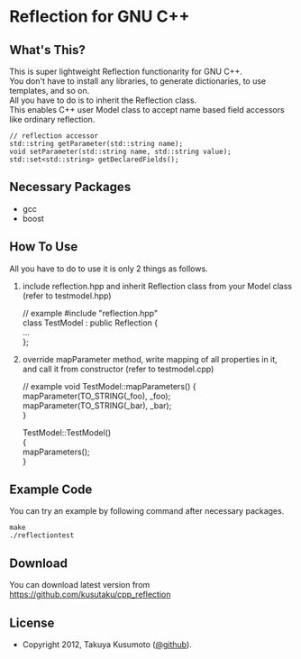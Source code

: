 ﻿Reflection for GNU C++
======================


What's This?
------------

This is super lightweight Reflection functionarity for GNU C++.  
You don't have to install any libraries, to generate dictionaries, to use templates, and so on.  
All you have to do is to inherit the Reflection class.  
This enables C++ user Model class to accept name based field accessors like ordinary reflection.  
  
    // reflection accessor  
    std::string getParameter(std::string name);  
    void setParameter(std::string name, std::string value);  
    std::set<std::string> getDeclaredFields();  
  
  
Necessary Packages
------------------
  
*  gcc  
*  boost  
  
  
How To Use
----------
  
All you have to do to use it is only 2 things as follows.  
   
1) include reflection.hpp and inherit Reflection class from your Model class (refer to testmodel.hpp)  
    
    // example
    #include "reflection.hpp"  
    class TestModel : public Reflection {  
      ...  
    };  
   
2) override mapParameter method, write mapping of all properties in it,  
   and call it from constructor (refer to testmodel.cpp)  
  
    // example
    void TestModel::mapParameters() {  
      mapParameter(TO_STRING(_foo), _foo);  
      mapParameter(TO_STRING(_bar), _bar);  
    }  
    
    TestModel::TestModel()  
    {  
      mapParameters();  
    }  
  
  
Example Code
------------
  
You can try an example by following command after necessary packages.  
  
    make  
    ./reflectiontest  
  
  
Download
--------

You can download latest version from https://github.com/kusutaku/cpp_reflection
  
  

License
-------
* Copyright 2012, Takuya Kusumoto ([@github](https://github.com/kusutaku/cpp_reflection "cpp_reflection")).
